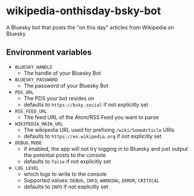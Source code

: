 # wikipedia-onthisday-bsky-bot
A Bluesky bot that posts the "on this day" articles from Wikipedia on Bluesky

## Environment variables
- `BLUESKY_HANDLE`
  - The handle of your Bluesky Bot
- `BLUESKY_PASSWORD`
  - The password of your Bluesky Bot
- `PDS_URL`
  - The PDS your bot resides on
  - defaults to `https://bsky.social` if not explicitly set
- `RSS_FEED_URL`
  - The feed URL of the Atom/RSS Feed you want to parse
- `WIKIPEDIA_MAIN_URL`
  - The wikipedia URL used for prefixing `/wiki/SomeArticle` URIs
  - defaults to `https://en.wikipedia.org` if not explicitly set
- `DEBUG_MODE`
  - if enabled, the app will not try logging in to Bluesky and just output the potential posts to the console
  - defaults to `false` if not explicitly set
- `LOG_LEVEL`
  - which logs to write to the console
  - Supported values: `DEBUG`, `INFO`, `WARNING`, `ERROR`, `CRITICAL`
  - defaults to `INFO` if not explicitly set